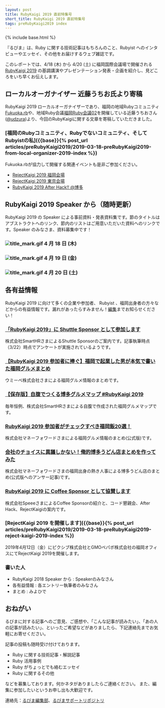 ```yaml
---
layout: post
title: RubyKaigi 2019 直前特集号
short_title: RubyKaigi 2019 直前特集号
tags: preRubyKaigi2019 index
---
```

{% include base.html %}

『るびま』は、Ruby に関する技術記事はもちろんのこと、Rubyist へのインタビューやエッセイ、その他をお届けするウェブ雑誌です。

このレポートでは、4/18 (木) から 4/20 (土) に福岡国際会議場で開催される [RubyKaigi 2019](http://rubykaigi.org/2019) の基調講演やプレゼンテーション発表・企画を紹介し、見どころをいち早くお伝えします。

## ローカルオーガナイザー 近藤うちお氏より寄稿

RubyKaigi 2019 ローカルオーガナイザーであり、福岡の地域Rubyコミュニティ[Fukuoka.rb](https://fukuokarb.connpass.com/)や、地域Ruby会議[福岡Ruby会議02](http://regional.rubykaigi.org/fukuoka02/)を開催している近藤うちおさん([@udzura](https://twitter.com/udzura))より、今回のRubyKaigiに関する文章を寄稿していただきました。

### [福岡のRubyコミュニティ、Rubyでないコミュニティ、そしてRubyistの私]({{base}}{% post_url articles/preRubyKaigi2019/2019-03-18-preRubyKaigi2019-from-local-organizer-2019-index %})

Fukuoka.rbが協力して開催する関連イベントも是非ご参加ください。

* [RejectKaigi 2019 福岡会場](https://fukuokarb.connpass.com/event/124966/)
* [RejectKaigi 2019 東京会場](https://pixiv.connpass.com/event/124727/)
* [RubyKaigi 2019 After Hack!! @博多](https://fukuokarb.connpass.com/event/124406/)

## RubyKaigi 2019 Speaker から（随時更新）

RubyKaigi 2019 の Speaker による事前資料・発表資料集です。節のタイトルはアブストラクトへのリンク、節内のリストはご用意いただいた資料へのリンクです。Speaker のみなさま、資料募集中です！

### ![title_mark.gif]({{base}}{{site.baseurl}}/images/title_mark.gif) 4 月 18 日 (木)

### ![title_mark.gif]({{base}}{{site.baseurl}}/images/title_mark.gif) 4 月 19 日 (金)

### ![title_mark.gif]({{base}}{{site.baseurl}}/images/title_mark.gif) 4 月 20 日 (土)

## 各有益情報

RubyKaigi 2019 に向けて多くの企業や参加者、 Rubyist 、福岡出身者の方々などからの有益情報です。漏れがあったらすみません！[編集](https://twitter.com/miyohide)までお知らせください！

### [「RubyKaigi 2019」に Shuttle Sponsor として参加します](https://smarthr.co.jp/news/info/20307)

株式会社SmartHRさまによるShuttle Sponsorのご案内です。記事執筆時点（3/22）時点でアンケートが実施されているようです。

### [【RubyKaigi 2019 参加者に捧ぐ】福岡で起業した男が本気で書いた福岡グルメまとめ](https://techlife.cookpad.com/entry/2019/03/20/170000)

ウミーベ株式会社さまによる福岡グルメ情報のまとめです。

### [【保存版】自腹でつくる博多グルメマップ #RubyKaigi 2019](https://tech.smarthr.jp/entry/2019/03/21/121514)

毎年恒例、株式会社SmartHRさまによる自腹で作成された福岡グルメマップです。

### [RubyKaigi 2019 参加者がチェックすべき福岡飯20選！](https://moneyforward.com/engineers_blog/2019/03/20/rubykaigi-2019-meshi/)

株式会社マネーフォワードさまによる福岡グルメ情報のまとめ(公式版)です。

### [会社のチョイスに異議しかない！俺的博多うどん店まとめを作ってみた](https://note.mu/nobosemon21/n/n844f71e15c12)

株式会社マネーフォワードさまの福岡出身の熱き人事による博多うどん店のまとめ(公式版へのアンサー記事)です。

### [RubyKaigi 2019 に Coffee Sponsor として協賛します](https://tech.speee.jp/entry/rubykaigi2019-coffee-sponsor)

株式会社SpeeeさまによるCoffee Sponsorの紹介と、コード懇親会、After Hack、RejectKaigiの案内です。

### [RejectKaigi 2019 を開催します]({{base}}{% post_url articles/preRubyKaigi2019/2019-03-18-preRubyKaigi2019-reject-kaigi-2019-index %})

2019年4月12日（金）にピクシブ株式会社とGMOペパボ株式会社の福岡オフィスにてRejectKaigi 2019を開催します。

### 書いた人

* RubyKaigi 2018 Speaker から : Speakerのみなさん
* 各有益情報 : 各エントリー執筆者のみなさん
* まとめ : みよひで

## おねがい

るびまに対する記事へのご意見、ご感想や、「こんな記事が読みたい」、「あの人の記事が読みたい」、といったご希望などがありましたら、下記連絡先までお気軽にお寄せください。

記事の投稿も随時受け付けております。

* Ruby に関する技術記事・解説記事
* Ruby 活用事例
* Ruby がちょっとでも絡むエッセイ
* Ruby に関するその他


などを募集しております。何かネタがありましたらご連絡ください。
また、編集に参加したいというお申し出も大歓迎です。

連絡先：[るびま編集部](mailto:magazine@ruby-no-kai.org)、[るびまサポートリポジトリ](https://github.com/rubima/rubima-support)
